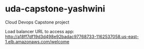 # uda-capstone-yashwini
Cloud Devops Capstone project

Load balancer URL to access app: http://a18ff7df19d3d498e92badac97768733-1162537058.us-east-1.elb.amazonaws.com/welcome

